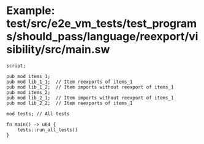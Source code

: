 # Example: test/src/e2e_vm_tests/test_programs/should_pass/language/reexport/visibility/src/main.sw

```sway
script;

pub mod items_1;
pub mod lib_1_1;  // Item reexports of items_1
pub mod lib_1_2;  // Item imports without reexport of items_1
pub mod items_2;
pub mod lib_2_1;  // Item imports without reexport of items_1
pub mod lib_2_2;  // Item reexports of items_1

mod tests; // All tests

fn main() -> u64 {
    tests::run_all_tests()
}

```
